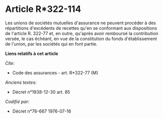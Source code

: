 # Article R*322-114

Les unions de sociétés mutuelles d'assurance ne peuvent procéder à des répartitions d'excédents de recettes qu'en se
conformant aux dispositions de l'article R. 322-77 et, en outre, qu'après avoir remboursé la contribution versée, le cas
échéant, en vue de la constitution du fonds d'établissement de l'union, par les sociétés qui en font partie.

**Liens relatifs à cet article**

_Cite_:

  - Code des assurances - art. R*322-77 (M)

_Anciens textes_:

  - Décret n°1938-12-30 art. 85

_Codifié par_:

  - Décret n°76-667 1976-07-16
